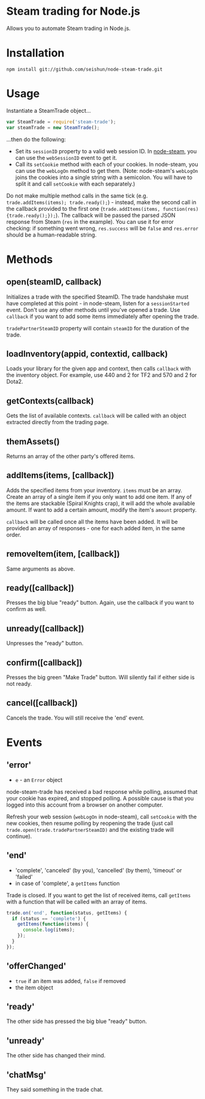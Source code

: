 # Steam trading for Node.js

Allows you to automate Steam trading in Node.js.

# Installation

```
npm install git://github.com/seishun/node-steam-trade.git
```

# Usage
Instantiate a SteamTrade object...

```js
var SteamTrade = require('steam-trade');
var steamTrade = new SteamTrade();
```

...then do the following:

* Set its `sessionID` property to a valid web session ID. In [node-steam](https://github.com/seishun/node-steam), you can use the `webSessionID` event to get it.
* Call its `setCookie` method with each of your cookies. In node-steam, you can use the `webLogOn` method to get them. (Note: node-steam's `webLogOn` joins the cookies into a single string with a semicolon. You will have to split it and call `setCookie` with each separately.)

Do not make multiple method calls in the same tick (e.g. `trade.addItems(items); trade.ready();`) - instead, make the second call in the callback provided to the first one (`trade.addItems(items, function(res) {trade.ready();});`). The callback will be passed the parsed JSON response from Steam (`res` in the example). You can use it for error checking: if something went wrong, `res.success` will be `false` and `res.error` should be a human-readable string. 


# Methods

## open(steamID, callback)
Initializes a trade with the specified SteamID. The trade handshake must have completed at this point - in node-steam, listen for a `sessionStarted` event. Don't use any other methods until you've opened a trade. Use `callback` if you want to add some items immediately after opening the trade.

`tradePartnerSteamID` property will contain `steamID` for the duration of the trade.

## loadInventory(appid, contextid, callback)
Loads your library for the given app and context, then calls `callback` with the inventory object. For example, use 440 and 2 for TF2 and 570 and 2 for Dota2.

## getContexts(callback)
Gets the list of available contexts. `callback` will be called with an object extracted directly from the trading page.

## themAssets()
Returns an array of the other party's offered items.

## addItems(items, [callback])
Adds the specified items from your inventory. `items` must be an array. Create an array of a single item if you only want to add one item. If any of the items are stackable (Spiral Knights crap), it will add the whole available amount. If want to add a certain amount, modify the item's `amount` property.

`callback` will be called once all the items have been added. It will be provided an array of responses - one for each added item, in the same order.

## removeItem(item, [callback])
Same arguments as above.

## ready([callback])
Presses the big blue "ready" button. Again, use the callback if you want to confirm as well.

## unready([callback])
Unpresses the "ready" button.

## confirm([callback])
Presses the big green "Make Trade" button. Will silently fail if either side is not ready.

## cancel([callback])
Cancels the trade. You will still receive the 'end' event.


# Events

## 'error'
* `e` - an `Error` object

node-steam-trade has received a bad response while polling, assumed that your cookie has expired, and stopped polling. A possible cause is that you logged into this account from a browser on another computer.

Refresh your web session (`webLogOn` in node-steam), call `setCookie` with the new cookies, then resume polling by reopening the trade (just call `trade.open(trade.tradePartnerSteamID)` and the existing trade will continue).

## 'end'
* 'complete', 'canceled' (by you), 'cancelled' (by them), 'timeout' or 'failed' 
* in case of 'complete', a `getItems` function

Trade is closed. If you want to get the list of received items, call `getItems` with a function that will be called with an array of items.

```js
trade.on('end', function(status, getItems) {
  if (status == 'complete') {
    getItems(function(items) {
      console.log(items);
    });
  }
});
```

## 'offerChanged'
* `true` if an item was added, `false` if removed
* the item object

## 'ready'
The other side has pressed the big blue "ready" button.

## 'unready'
The other side has changed their mind.

## 'chatMsg'
They said something in the trade chat.
